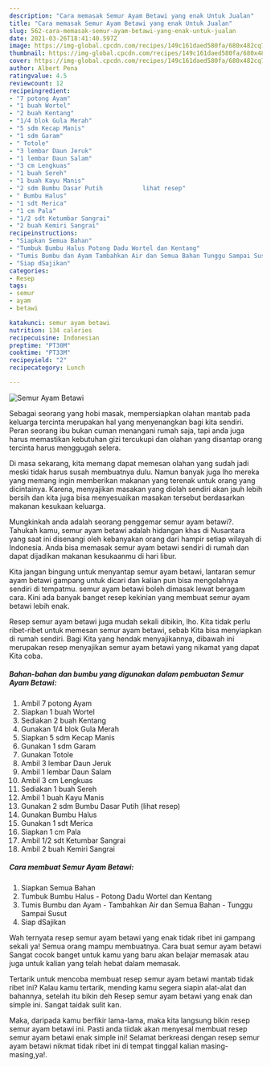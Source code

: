 ```yaml
---
description: "Cara memasak Semur Ayam Betawi yang enak Untuk Jualan"
title: "Cara memasak Semur Ayam Betawi yang enak Untuk Jualan"
slug: 562-cara-memasak-semur-ayam-betawi-yang-enak-untuk-jualan
date: 2021-03-26T18:41:40.597Z
image: https://img-global.cpcdn.com/recipes/149c161daed580fa/680x482cq70/semur-ayam-betawi-foto-resep-utama.jpg
thumbnail: https://img-global.cpcdn.com/recipes/149c161daed580fa/680x482cq70/semur-ayam-betawi-foto-resep-utama.jpg
cover: https://img-global.cpcdn.com/recipes/149c161daed580fa/680x482cq70/semur-ayam-betawi-foto-resep-utama.jpg
author: Albert Pena
ratingvalue: 4.5
reviewcount: 12
recipeingredient:
- "7 potong Ayam"
- "1 buah Wortel"
- "2 buah Kentang"
- "1/4 blok Gula Merah"
- "5 sdm Kecap Manis"
- "1 sdm Garam"
- " Totole"
- "3 lembar Daun Jeruk"
- "1 lembar Daun Salam"
- "3 cm Lengkuas"
- "1 buah Sereh"
- "1 buah Kayu Manis"
- "2 sdm Bumbu Dasar Putih           lihat resep"
- " Bumbu Halus"
- "1 sdt Merica"
- "1 cm Pala"
- "1/2 sdt Ketumbar Sangrai"
- "2 buah Kemiri Sangrai"
recipeinstructions:
- "Siapkan Semua Bahan"
- "Tumbuk Bumbu Halus Potong Dadu Wortel dan Kentang"
- "Tumis Bumbu dan Ayam Tambahkan Air dan Semua Bahan Tunggu Sampai Susut"
- "Siap dSajikan"
categories:
- Resep
tags:
- semur
- ayam
- betawi

katakunci: semur ayam betawi 
nutrition: 134 calories
recipecuisine: Indonesian
preptime: "PT30M"
cooktime: "PT33M"
recipeyield: "2"
recipecategory: Lunch

---
```



![Semur Ayam Betawi](https://img-global.cpcdn.com/recipes/149c161daed580fa/680x482cq70/semur-ayam-betawi-foto-resep-utama.jpg)

Sebagai seorang yang hobi masak, mempersiapkan olahan mantab pada keluarga tercinta merupakan hal yang menyenangkan bagi kita sendiri. Peran seorang ibu bukan cuman menangani rumah saja, tapi anda juga harus memastikan kebutuhan gizi tercukupi dan olahan yang disantap orang tercinta harus menggugah selera.

Di masa  sekarang, kita memang dapat memesan olahan yang sudah jadi meski tidak harus susah membuatnya dulu. Namun banyak juga lho mereka yang memang ingin memberikan makanan yang terenak untuk orang yang dicintainya. Karena, menyajikan masakan yang diolah sendiri akan jauh lebih bersih dan kita juga bisa menyesuaikan masakan tersebut berdasarkan makanan kesukaan keluarga. 



Mungkinkah anda adalah seorang penggemar semur ayam betawi?. Tahukah kamu, semur ayam betawi adalah hidangan khas di Nusantara yang saat ini disenangi oleh kebanyakan orang dari hampir setiap wilayah di Indonesia. Anda bisa memasak semur ayam betawi sendiri di rumah dan dapat dijadikan makanan kesukaanmu di hari libur.

Kita jangan bingung untuk menyantap semur ayam betawi, lantaran semur ayam betawi gampang untuk dicari dan kalian pun bisa mengolahnya sendiri di tempatmu. semur ayam betawi boleh dimasak lewat beragam cara. Kini ada banyak banget resep kekinian yang membuat semur ayam betawi lebih enak.

Resep semur ayam betawi juga mudah sekali dibikin, lho. Kita tidak perlu ribet-ribet untuk memesan semur ayam betawi, sebab Kita bisa menyiapkan di rumah sendiri. Bagi Kita yang hendak menyajikannya, dibawah ini merupakan resep menyajikan semur ayam betawi yang nikamat yang dapat Kita coba.

<!--inarticleads1-->

##### Bahan-bahan dan bumbu yang digunakan dalam pembuatan Semur Ayam Betawi:

1. Ambil 7 potong Ayam
1. Siapkan 1 buah Wortel
1. Sediakan 2 buah Kentang
1. Gunakan 1/4 blok Gula Merah
1. Siapkan 5 sdm Kecap Manis
1. Gunakan 1 sdm Garam
1. Gunakan  Totole
1. Ambil 3 lembar Daun Jeruk
1. Ambil 1 lembar Daun Salam
1. Ambil 3 cm Lengkuas
1. Sediakan 1 buah Sereh
1. Ambil 1 buah Kayu Manis
1. Gunakan 2 sdm Bumbu Dasar Putih           (lihat resep)
1. Gunakan  Bumbu Halus
1. Gunakan 1 sdt Merica
1. Siapkan 1 cm Pala
1. Ambil 1/2 sdt Ketumbar Sangrai
1. Ambil 2 buah Kemiri Sangrai




<!--inarticleads2-->

##### Cara membuat Semur Ayam Betawi:

1. Siapkan Semua Bahan
1. Tumbuk Bumbu Halus - Potong Dadu Wortel dan Kentang
1. Tumis Bumbu dan Ayam - Tambahkan Air dan Semua Bahan - Tunggu Sampai Susut
1. Siap dSajikan




Wah ternyata resep semur ayam betawi yang enak tidak ribet ini gampang sekali ya! Semua orang mampu membuatnya. Cara buat semur ayam betawi Sangat cocok banget untuk kamu yang baru akan belajar memasak atau juga untuk kalian yang telah hebat dalam memasak.

Tertarik untuk mencoba membuat resep semur ayam betawi mantab tidak ribet ini? Kalau kamu tertarik, mending kamu segera siapin alat-alat dan bahannya, setelah itu bikin deh Resep semur ayam betawi yang enak dan simple ini. Sangat taidak sulit kan. 

Maka, daripada kamu berfikir lama-lama, maka kita langsung bikin resep semur ayam betawi ini. Pasti anda tiidak akan menyesal membuat resep semur ayam betawi enak simple ini! Selamat berkreasi dengan resep semur ayam betawi nikmat tidak ribet ini di tempat tinggal kalian masing-masing,ya!.

